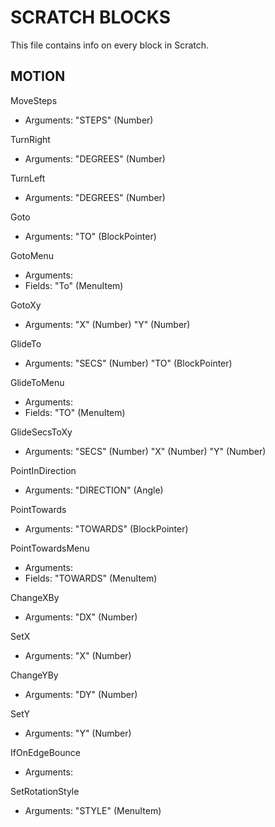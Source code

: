 ﻿# SCRATCH BLOCKS
This file contains info on every block in Scratch.

## MOTION
MoveSteps
- Arguments:
    "STEPS" (Number)

TurnRight
- Arguments:
    "DEGREES" (Number)
    
TurnLeft
- Arguments:
    "DEGREES" (Number)
    
Goto
- Arguments:
    "TO" (BlockPointer)
    
GotoMenu
- Arguments:
- Fields:
    "To" (MenuItem)
    
GotoXy
- Arguments:
    "X" (Number)
    "Y" (Number)
    
GlideTo
- Arguments:
    "SECS" (Number)
    "TO" (BlockPointer)
    
GlideToMenu
- Arguments:
- Fields:
    "TO" (MenuItem)
    
GlideSecsToXy
- Arguments:
    "SECS" (Number)
    "X" (Number)
    "Y" (Number)
    
PointInDirection
- Arguments:
    "DIRECTION" (Angle)
    
PointTowards
- Arguments:
    "TOWARDS" (BlockPointer)
    
PointTowardsMenu
- Arguments:
- Fields:
    "TOWARDS" (MenuItem)
    
ChangeXBy
- Arguments:
    "DX" (Number)
    
SetX
- Arguments:
    "X" (Number)
    
ChangeYBy
- Arguments:
    "DY" (Number)
    
SetY
- Arguments:
    "Y" (Number)
    
IfOnEdgeBounce
- Arguments:

SetRotationStyle
- Arguments:
    "STYLE" (MenuItem)

